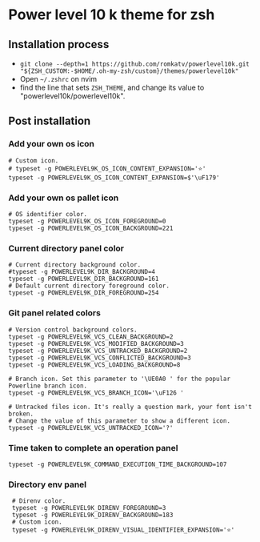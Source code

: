 # Power level 10 k theme for zsh
## Installation process
- ```git clone --depth=1 https://github.com/romkatv/powerlevel10k.git "${ZSH_CUSTOM:-$HOME/.oh-my-zsh/custom}/themes/powerlevel10k"```
- Open ```~/.zshrc``` on nvim
- find the line that sets ```ZSH_THEME```, and change its value to "powerlevel10k/powerlevel10k".

## Post installation
### Add your own os icon
```
# Custom icon.
# typeset -g POWERLEVEL9K_OS_ICON_CONTENT_EXPANSION='⭐'
typeset -g POWERLEVEL9K_OS_ICON_CONTENT_EXPANSION=$'\uF179'
```
### Add your own os pallet icon
```
# OS identifier color.
typeset -g POWERLEVEL9K_OS_ICON_FOREGROUND=0
typeset -g POWERLEVEL9K_OS_ICON_BACKGROUND=221
```
### Current directory panel color
```
# Current directory background color.
#typeset -g POWERLEVEL9K_DIR_BACKGROUND=4
typeset -g POWERLEVEL9K_DIR_BACKGROUND=161
# Default current directory foreground color.
typeset -g POWERLEVEL9K_DIR_FOREGROUND=254
```
### Git panel related colors
```
# Version control background colors.
typeset -g POWERLEVEL9K_VCS_CLEAN_BACKGROUND=2
typeset -g POWERLEVEL9K_VCS_MODIFIED_BACKGROUND=3
typeset -g POWERLEVEL9K_VCS_UNTRACKED_BACKGROUND=2
typeset -g POWERLEVEL9K_VCS_CONFLICTED_BACKGROUND=3
typeset -g POWERLEVEL9K_VCS_LOADING_BACKGROUND=8

# Branch icon. Set this parameter to '\UE0A0 ' for the popular Powerline branch icon.
typeset -g POWERLEVEL9K_VCS_BRANCH_ICON='\uF126 '

# Untracked files icon. It's really a question mark, your font isn't broken.
# Change the value of this parameter to show a different icon.
typeset -g POWERLEVEL9K_VCS_UNTRACKED_ICON='?'
```
### Time taken to complete an operation panel
```
typeset -g POWERLEVEL9K_COMMAND_EXECUTION_TIME_BACKGROUND=107
```
### Directory env panel 
```
 # Direnv color.
 typeset -g POWERLEVEL9K_DIRENV_FOREGROUND=3
 typeset -g POWERLEVEL9K_DIRENV_BACKGROUND=183
 # Custom icon.
 typeset -g POWERLEVEL9K_DIRENV_VISUAL_IDENTIFIER_EXPANSION='⭐'
```






